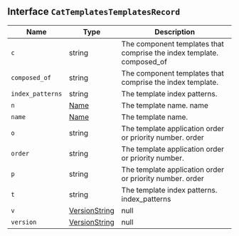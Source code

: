 ## Interface `CatTemplatesTemplatesRecord`

| Name | Type | Description |
| - | - | - |
| `c` | string | The component templates that comprise the index template. composed_of |
| `composed_of` | string | The component templates that comprise the index template. |
| `index_patterns` | string | The template index patterns. |
| `n` | [Name](./Name.md) | The template name. name |
| `name` | [Name](./Name.md) | The template name. |
| `o` | string | The template application order or priority number. order |
| `order` | string | The template application order or priority number. |
| `p` | string | The template application order or priority number. order |
| `t` | string | The template index patterns. index_patterns |
| `v` | [VersionString](./VersionString.md) | null | The template version. version |
| `version` | [VersionString](./VersionString.md) | null | The template version. |
